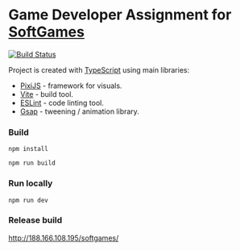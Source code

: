 # Game Developer Assignment for [SoftGames](https://www.softgames.com/)
[![Build Status](https://github.com/CrazyFlasher/softgames-test-assignment/actions/workflows/test.yml/badge.svg "Github Actions")](https://github.com/CrazyFlasher/softgames-test-assignment/actions/workflows/test.yml)

Project is created with [TypeScript](https://www.typescriptlang.org/) using main libraries:

* [PixiJS](https://pixijs.com) - framework for visuals.
* [Vite](https://vite.dev/) - build tool.
* [ESLint](https://eslint.org/) - code linting tool.
* [Gsap](https://gsap.com/) - tweening / animation library.

### Build

`npm install`

`npm run build`

### Run locally

`npm run dev`

### Release build
http://188.166.108.195/softgames/
